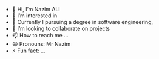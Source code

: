 - 👋 Hi, I’m Nazim ALI
- 👀 I’m interested in 
- 🌱 Currently I pursuing a degree in software engineering,
- 💞️ I’m looking to collaborate on projects 
- 📫 How to reach me ...
- 😄 Pronouns: Mr Nazim
- ⚡ Fun fact: ...

<!---
nsconsult/nsconsult is a ✨ special ✨ repository because its `README.md` (this file) appears on your GitHub profile.
You can click the Preview link to take a look at your changes.
--->
